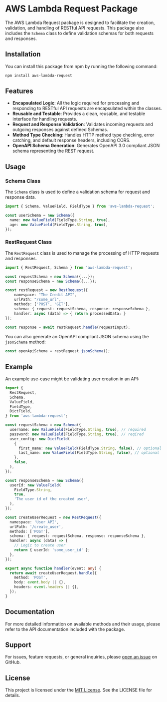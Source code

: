 # AWS Lambda Request Package

The AWS Lambda Request package is designed to facilitate the creation, validation, and handling of RESTful API requests. This package also includes the `Schema` class to define validation schemas for both requests and responses.

## Installation

You can install this package from npm by running the following command:

```bash
npm install aws-lambda-request
```

## Features

- **Encapsulated Logic**: All the logic required for processing and responding to RESTful API requests are encapsulated within the classes.
- **Reusable and Testable**: Provides a clean, reusable, and testable interface for handling requests.
- **Request and Response Validation**: Validates incoming requests and outgoing responses against defined Schemas.
- **Method Type Checking**: Handles HTTP method type checking, error catching, and default response headers, including CORS.
- **OpenAPI Schema Generation**: Generates OpenAPI 3.0 compliant JSON schema representing the REST request.

## Usage

### Schema Class

The `Schema` class is used to define a validation schema for request and response data.

```typescript
import { Schema, ValueField, FieldType } from 'aws-lambda-request';

const userSchema = new Schema({
  name: new ValueField(FieldType.String, true),
  age: new ValueField(FieldType.String, true),
});
```

### RestRequest Class

The `RestRequest` class is used to manage the processing of HTTP requests and responses.

```typescript
import { RestRequest, Schema } from 'aws-lambda-request';

const requestSchema = new Schema({...});
const responseSchema = new Schema({...});

const restRequest = new RestRequest({
    namespace: "The Credit API",
    urlPath: "/some_url",
    methods: ['POST', 'GET'],
    schema: { request: requestSchema, response: responseSchema },
    handler: async (data) => { return processedData; }
});

const response = await restRequest.handle(requestInput);
```

You can also generate an OpenAPI compliant JSON schema using the `jsonSchema` method:

```typescript
const openApiSchema = restRequest.jsonSchema();
```

## Example

An example use-case might be validating user creation in an API:

```typescript
import {
  RestRequest,
  Schema,
  ValueField,
  FieldType,
  DictField,
} from 'aws-lambda-request';

const requestSchema = new Schema({
  username: new ValueField(FieldType.String, true), // required
  password: new ValueField(FieldType.String, true), // reqired
  user_config: new DictField(
    {
      first_name: new ValueField(FieldType.String, false), // optional
      last_name: new ValueField(FieldType.String, false), // optional
    },
    false,
  ),
});

const responseSchema = new Schema({
  userId: new ValueField(
    FieldType.String,
    true,
    'The user id of the created user',
  ),
});

const createUserRequest = new RestRequest({
  namespace: 'User API',
  urlPath: '/create_user',
  methods: ['POST'],
  schema: { request: requestSchema, response: responseSchema },
  handler: async (data) => {
    // Logic to create user
    return { userId: 'some_user_id' };
  },
});

export async function handler(event: any) {
  return await createUserRequest.handle({
    method: 'POST',
    body: event.body || {},
    headers: event.headers || {},
  });
}
```

## Documentation

For more detailed information on available methods and their usage, please refer to the API documentation included with the package.

## Support

For issues, feature requests, or general inquiries, please [open an issue](https://github.com/username/aws-lambda-request/issues) on GitHub.

## License

This project is licensed under the [MIT License](./License.md). See the LICENSE file for details.
